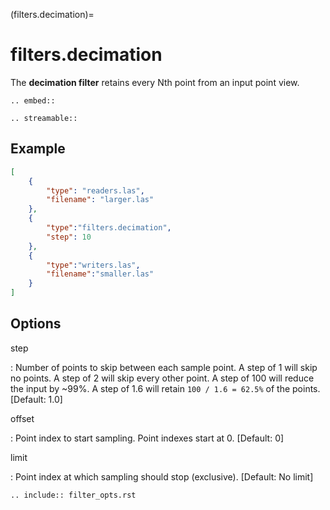 (filters.decimation)=

# filters.decimation

The **decimation filter** retains every Nth point from an input point view.

```{eval-rst}
.. embed::
```

```{eval-rst}
.. streamable::
```

## Example

```json
[
    {
        "type": "readers.las",
        "filename": "larger.las"
    },
    {
        "type":"filters.decimation",
        "step": 10
    },
    {
        "type":"writers.las",
        "filename":"smaller.las"
    }
]
```

## Options

step

: Number of points to skip between each sample point.  A step of 1 will skip
  no points.  A step of 2 will skip every other point.  A step of 100 will
  reduce the input by ~99%. A step of 1.6 will retain `100 / 1.6 = 62.5%` of
  the points. \[Default: 1.0\]

offset

: Point index to start sampling.  Point indexes start at 0.  \[Default: 0\]

limit

: Point index at which sampling should stop (exclusive).  \[Default: No limit\]

```{eval-rst}
.. include:: filter_opts.rst
```
